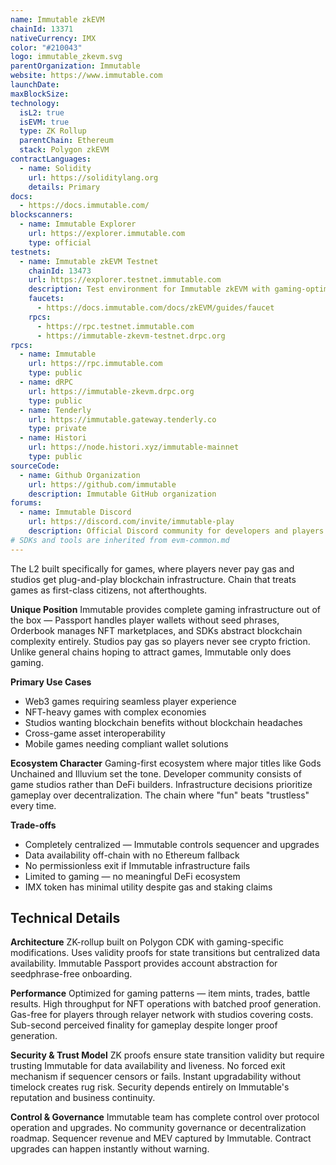 ```yaml
---
name: Immutable zkEVM
chainId: 13371
nativeCurrency: IMX
color: "#210043"
logo: immutable_zkevm.svg
parentOrganization: Immutable
website: https://www.immutable.com
launchDate:
maxBlockSize:
technology:
  isL2: true
  isEVM: true
  type: ZK Rollup
  parentChain: Ethereum
  stack: Polygon zkEVM
contractLanguages:
  - name: Solidity
    url: https://soliditylang.org
    details: Primary
docs:
  - https://docs.immutable.com/
blockscanners:
  - name: Immutable Explorer
    url: https://explorer.immutable.com
    type: official
testnets:
  - name: Immutable zkEVM Testnet
    chainId: 13473
    url: https://explorer.testnet.immutable.com
    description: Test environment for Immutable zkEVM with gaming-optimized features.
    faucets:
      - https://docs.immutable.com/docs/zkEVM/guides/faucet
    rpcs:
      - https://rpc.testnet.immutable.com
      - https://immutable-zkevm-testnet.drpc.org
rpcs:
  - name: Immutable
    url: https://rpc.immutable.com
    type: public
  - name: dRPC
    url: https://immutable-zkevm.drpc.org
    type: public
  - name: Tenderly
    url: https://immutable.gateway.tenderly.co
    type: private
  - name: Histori
    url: https://node.histori.xyz/immutable-mainnet
    type: public
sourceCode:
  - name: Github Organization
    url: https://github.com/immutable
    description: Immutable GitHub organization
forums:
  - name: Immutable Discord
    url: https://discord.com/invite/immutable-play
    description: Official Discord community for developers and players
# SDKs and tools are inherited from evm-common.md
---
```


The L2 built specifically for games, where players never pay gas and studios get plug-and-play blockchain infrastructure. Chain that treats games as first-class citizens, not afterthoughts.

**Unique Position**
Immutable provides complete gaming infrastructure out of the box — Passport handles player wallets without seed phrases, Orderbook manages NFT marketplaces, and SDKs abstract blockchain complexity entirely. Studios pay gas so players never see crypto friction. Unlike general chains hoping to attract games, Immutable only does gaming.

**Primary Use Cases**

- Web3 games requiring seamless player experience
- NFT-heavy games with complex economies
- Studios wanting blockchain benefits without blockchain headaches
- Cross-game asset interoperability
- Mobile games needing compliant wallet solutions

**Ecosystem Character**
Gaming-first ecosystem where major titles like Gods Unchained and Illuvium set the tone. Developer community consists of game studios rather than DeFi builders. Infrastructure decisions prioritize gameplay over decentralization. The chain where "fun" beats "trustless" every time.

**Trade-offs**

- Completely centralized — Immutable controls sequencer and upgrades
- Data availability off-chain with no Ethereum fallback
- No permissionless exit if Immutable infrastructure fails
- Limited to gaming — no meaningful DeFi ecosystem
- IMX token has minimal utility despite gas and staking claims

## Technical Details

**Architecture**
ZK-rollup built on Polygon CDK with gaming-specific modifications. Uses validity proofs for state transitions but centralized data availability. Immutable Passport provides account abstraction for seedphrase-free onboarding.

**Performance**
Optimized for gaming patterns — item mints, trades, battle results. High throughput for NFT operations with batched proof generation. Gas-free for players through relayer network with studios covering costs. Sub-second perceived finality for gameplay despite longer proof generation.

**Security & Trust Model**
ZK proofs ensure state transition validity but require trusting Immutable for data availability and liveness. No forced exit mechanism if sequencer censors or fails. Instant upgradability without timelock creates rug risk. Security depends entirely on Immutable's reputation and business continuity.

**Control & Governance**
Immutable team has complete control over protocol operation and upgrades. No community governance or decentralization roadmap. Sequencer revenue and MEV captured by Immutable. Contract upgrades can happen instantly without warning.
